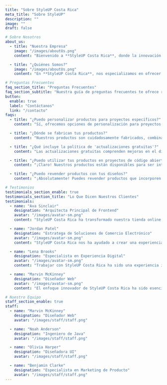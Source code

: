 ```yaml
---
title: "Sobre StyleUP Costa Rica"
meta_title: "Sobre StyleUP"
description: ""
image: ""
draft: false

# Sobre Nosotros
about_us:
  - title: "Nuestra Empresa"
    image: "/images/aboutUs.png"
    content: "Bienvenido a **StyleUP Costa Rica**, donde la innovación y el diseño se encuentran. Nos enorgullece ser tu destino ideal para soluciones modernas de moda y estilo, elevando tu imagen personal con productos exclusivos. Con un enfoque en la calidad y el diseño contemporáneo, ofrecemos una variedad de productos que no solo cumplen con su propósito, sino que también reflejan la estética más actual. Ya sea para tu día a día o para ocasiones especiales, **StyleUP Costa Rica** te ofrece una gama única que hará brillar tu estilo. Explora nuestra colección y lleva tu estilo a otro nivel con el toque de nuestra experiencia. ¡Descubre el futuro de la moda, solo con **StyleUP Costa Rica**!"

  - title: "¿Quiénes Somos?"
    image: "/images/aboutUs.png"
    content: "En **StyleUP Costa Rica**, nos especializamos en ofrecer productos de moda que no solo son prácticos, sino también expresiones de estilo y personalidad. Con una profunda pasión por transformar la imagen personal y crear nuevas tendencias, nos hemos posicionado como líderes en el diseño y distribución de productos exclusivos. Nos dedicamos a seleccionar materiales de la más alta calidad y a crear soluciones que marquen la diferencia. <br/><br/>Nuestro objetivo es ofrecerte la mejor asesoría y productos que encajen perfectamente con tu estilo y necesidades. Bienvenido a **StyleUP Costa Rica**, donde la moda se convierte en inspiración. ¡Actualiza tu estilo hoy mismo!"

# Preguntas Frecuentes
faq_section_title: "Preguntas Frecuentes"
faq_section_subtitle: "Nuestra guía de preguntas frecuentes te ofrece respuestas claras sobre cómo elegir el producto perfecto que complementará tu estilo y necesidades."
button:
  enable: true
  label: "Contáctanos"
  link: "/contacto"
faqs:
  - title: "¿Puedo personalizar productos para proyectos específicos?"
    content: "Sí, ofrecemos opciones de personalización para proyectos especiales, asegurando soluciones únicas y a medida. ¡Haz que tu proyecto sea único con nuestros productos personalizados!"

  - title: "¿Dónde se fabrican tus productos?"
    content: "Nuestros productos son cuidadosamente fabricados, combinando materiales de alta calidad y una mano de obra experta para ofrecer productos excepcionales."

  - title: "¿Qué incluye la política de 'actualizaciones gratuitas'?"
    content: "Las actualizaciones gratuitas comprenden mejoras en el diseño y características de los productos, asegurando que tu compra se mantenga relevante y atractiva."

  - title: "¿Puedo utilizar tus productos en proyectos de código abierto?"
    content: "¡Claro! Nuestros productos están disponibles para ser integrados en diversos proyectos, fomentando la creatividad y la innovación."

  - title: "¿Puedo revender productos con tus diseños?"
    content: "¡Absolutamente! Puedes revender productos que incorporen nuestros diseños, brindando soluciones estilizadas para diferentes necesidades de decoración."

# Testimonios
testimonials_section_enable: true
testimonials_section_title: "Lo Que Dicen Nuestros Clientes"
testimonials:
  - name: "Ava Sinclair"
    designation: "Arquitecta Principal de Frontend"
    avatar: "/images/avatar-sm.png"
    content: "StyleUP Costa Rica ha transformado nuestra tienda online. La integración de sus productos nos permitió crear un sitio de alto rendimiento, con un diseño moderno y personalizado. La facilidad de integración con su API y la optimización de sus productos fue clave para tener un sitio eficiente y elegante. Muy recomendado para cualquier tienda en línea que busque destacar en el mercado."

  - name: "Jordan Patel"
    designation: "Estratega de Soluciones de Comercio Electrónico"
    avatar: "/images/avatar-sm.png"
    content: "StyleUP Costa Rica nos ha ayudado a crear una experiencia de compra única. Sus productos son de alta calidad y muy fáciles de integrar en nuestra tienda online, optimizando el rendimiento sin comprometer el diseño. Sin duda, una opción indispensable para cualquier negocio que desee destacarse."

  - name: "Lena Brooks"
    designation: "Especialista en Experiencia Digital"
    avatar: "/images/avatar-sm.png"
    content: "Trabajar con StyleUP Costa Rica ha sido una experiencia increíble. Sus productos no solo mejoran el estilo, sino que también brindan un excelente rendimiento. La facilidad de integración en plataformas digitales y la calidad de sus productos nos han permitido ofrecer una experiencia de usuario excepcional."

  - name: "Marvin McKinney"
    designation: "Diseñador Web"
    avatar: "/images/avatar-sm.png"
    content: "El enfoque innovador de StyleUP Costa Rica ha sido esencial para mejorar nuestra plataforma digital. Los productos ofrecidos no solo cumplen con nuestras expectativas, sino que además nos proporcionaron una base sólida para personalizar nuestra tienda online, logrando una experiencia de compra moderna y eficiente."

# Nuestro Equipo
staff_section_enable: true
staff:
  - name: "Marvin McKinney"
    designation: "Diseñador Web"
    avatar: "/images/staff/staff.png"

  - name: "Noah Anderson"
    designation: "Ingeniero de Java"
    avatar: "/images/staff/staff.png"

  - name: "Olivia Harper"
    designation: "Diseñadora UI"
    avatar: "/images/staff/staff.png"

  - name: "Benjamin Clarke"
    designation: "Especialista en Marketing de Producto"
    avatar: "/images/staff/staff.png"
---
```

